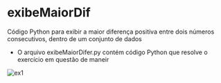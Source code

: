 # exibeMaiorDif

Código Python para exibir a maior diferença positiva entre dois números consecutivos, dentro de um conjunto de dados

- O arquivo exibeMaiorDifer.py contém código Python que resolve o exercício em questão de maneir


![ex1](https://user-images.githubusercontent.com/88458605/128263433-750c245e-490d-4d6d-ac7a-b85ae1ce313f.jpg)
